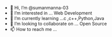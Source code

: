 - 👋 Hi, I’m @sumanmanna-03
- 👀 I’m interested in ... Web Development
- 🌱 I’m currently learning ...c ,c++,Python,Java
- 💞️ I’m looking to collaborate on ... Open Source
- 📫 How to reach me ...

<!---
sumanmanna-03/sumanmanna-03 is a ✨ special ✨ repository because its `README.md` (this file) appears on your GitHub profile.
You can click the Preview link to take a look at your changes.
--->
